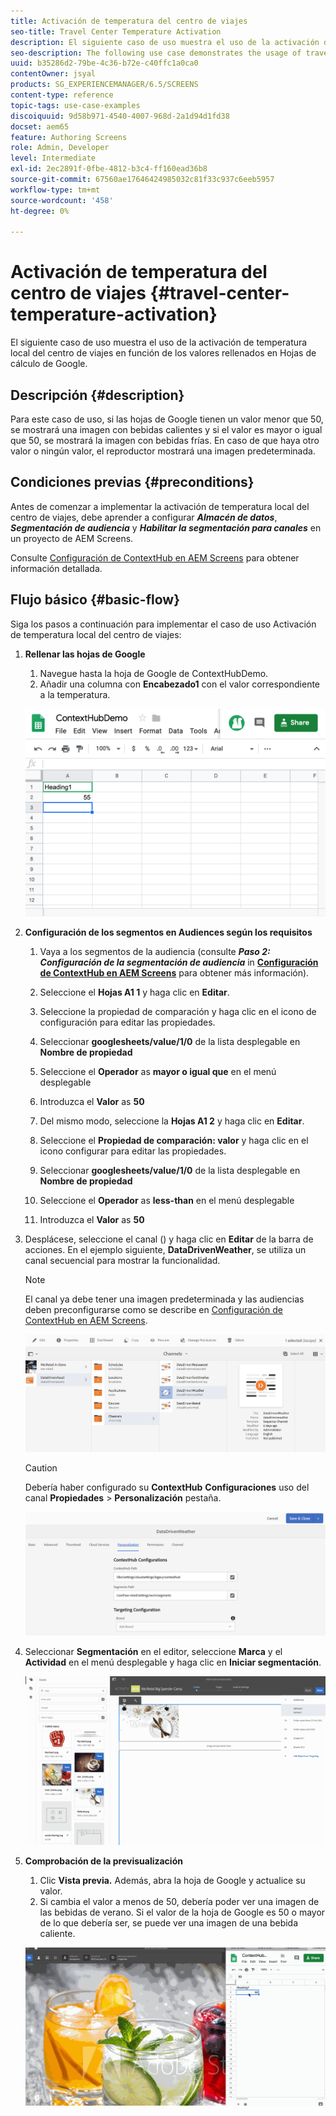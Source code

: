 ```yaml
---
title: Activación de temperatura del centro de viajes
seo-title: Travel Center Temperature Activation
description: El siguiente caso de uso muestra el uso de la activación de temperatura local del centro de viajes en función de los valores rellenados en Hojas de cálculo de Google.
seo-description: The following use case demonstrates the usage of travel center local temperature activation based on the values populated in Google Sheets.
uuid: b35286d2-79be-4c36-b72e-c40ffc1a0ca0
contentOwner: jsyal
products: SG_EXPERIENCEMANAGER/6.5/SCREENS
content-type: reference
topic-tags: use-case-examples
discoiquuid: 9d58b971-4540-4007-968d-2a1d94d1fd38
docset: aem65
feature: Authoring Screens
role: Admin, Developer
level: Intermediate
exl-id: 2ec2891f-0fbe-4812-b3c4-ff160ead36b8
source-git-commit: 67560ae17646424985032c81f33c937c6eeb5957
workflow-type: tm+mt
source-wordcount: '458'
ht-degree: 0%

---
```


# Activación de temperatura del centro de viajes {#travel-center-temperature-activation}

El siguiente caso de uso muestra el uso de la activación de temperatura local del centro de viajes en función de los valores rellenados en Hojas de cálculo de Google.

## Descripción {#description}

Para este caso de uso, si las hojas de Google tienen un valor menor que 50, se mostrará una imagen con bebidas calientes y si el valor es mayor o igual que 50, se mostrará la imagen con bebidas frías. En caso de que haya otro valor o ningún valor, el reproductor mostrará una imagen predeterminada.

## Condiciones previas {#preconditions}

Antes de comenzar a implementar la activación de temperatura local del centro de viajes, debe aprender a configurar ***Almacén de datos***, ***Segmentación de audiencia*** y ***Habilitar la segmentación para canales*** en un proyecto de AEM Screens.

Consulte [Configuración de ContextHub en AEM Screens](configuring-context-hub.md) para obtener información detallada.

## Flujo básico {#basic-flow}

Siga los pasos a continuación para implementar el caso de uso Activación de temperatura local del centro de viajes:

1. **Rellenar las hojas de Google**

   1. Navegue hasta la hoja de Google de ContextHubDemo.
   1. Añadir una columna con **Encabezado1** con el valor correspondiente a la temperatura.

   ![screen_shot_2019-05-08a112911m](assets/screen_shot_2019-05-08at112911am.png)

1. **Configuración de los segmentos en Audiences según los requisitos**

   1. Vaya a los segmentos de la audiencia (consulte ***Paso 2: Configuración de la segmentación de audiencia*** in **[Configuración de ContextHub en AEM Screens](configuring-context-hub.md)** para obtener más información).

   1. Seleccione el **Hojas A1 1** y haga clic en **Editar**.

   1. Seleccione la propiedad de comparación y haga clic en el icono de configuración para editar las propiedades.
   1. Seleccionar **googlesheets/value/1/0** de la lista desplegable en **Nombre de propiedad**

   1. Seleccione el **Operador** as **mayor o igual que** en el menú desplegable

   1. Introduzca el **Valor** as **50**

   1. Del mismo modo, seleccione la **Hojas A1 2** y haga clic en **Editar**.

   1. Seleccione el **Propiedad de comparación: valor** y haga clic en el icono configurar para editar las propiedades.
   1. Seleccionar **googlesheets/value/1/0** de la lista desplegable en **Nombre de propiedad**

   1. Seleccione el **Operador** as **less-than** en el menú desplegable

   1. Introduzca el **Valor** as **50**

1. Desplácese, seleccione el canal () y haga clic en **Editar** de la barra de acciones. En el ejemplo siguiente, **DataDrivenWeather**, se utiliza un canal secuencial para mostrar la funcionalidad.

   >[!NOTE]
   >
   >El canal ya debe tener una imagen predeterminada y las audiencias deben preconfigurarse como se describe en [Configuración de ContextHub en AEM Screens](configuring-context-hub.md).

   ![screen_shot_2019-05-08a113022m](assets/screen_shot_2019-05-08at113022am.png)

   >[!CAUTION]
   >
   >Debería haber configurado su **ContextHub** **Configuraciones** uso del canal **Propiedades** > **Personalización** pestaña.

   ![screen_shot_2019-05-08a114106m](assets/screen_shot_2019-05-08at114106am.png)

1. Seleccionar **Segmentación** en el editor, seleccione **Marca** y el **Actividad** en el menú desplegable y haga clic en **Iniciar segmentación**.

   ![new_activity3](assets/new_activity3.gif)

1. **Comprobación de la previsualización**

   1. Clic **Vista previa.** Además, abra la hoja de Google y actualice su valor.
   1. Si cambia el valor a menos de 50, debería poder ver una imagen de las bebidas de verano. Si el valor de la hoja de Google es 50 o mayor de lo que debería ser, se puede ver una imagen de una bebida caliente.

   ![result3](assets/result3.gif)
